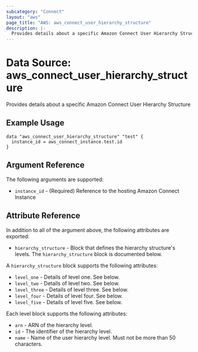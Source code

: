```yaml
---
subcategory: "Connect"
layout: "aws"
page_title: "AWS: aws_connect_user_hierarchy_structure"
description: |-
  Provides details about a specific Amazon Connect User Hierarchy Structure
---
```


# Data Source: aws_connect_user_hierarchy_structure

Provides details about a specific Amazon Connect User Hierarchy Structure

## Example Usage

```hcl
data "aws_connect_user_hierarchy_structure" "test" {
  instance_id = aws_connect_instance.test.id
}
```

## Argument Reference

The following arguments are supported:

* `instance_id` - (Required) Reference to the hosting Amazon Connect Instance

## Attribute Reference

In addition to all of the argument above, the following attributes are exported:

* `hierarchy_structure` - Block that defines the hierarchy structure's levels. The `hierarchy_structure` block is documented below.

A `hierarchy_structure` block supports the following attributes:

* `level_one` - Details of level one. See below.
* `level_two` - Details of level two. See below.
* `level_three` - Details of level three. See below.
* `level_four` - Details of level four. See below.
* `level_five` - Details of level five. See below.

Each level block supports the following attributes:

* `arn` -  ARN of the hierarchy level.
* `id` -  The identifier of the hierarchy level.
* `name` - Name of the user hierarchy level. Must not be more than 50 characters.
